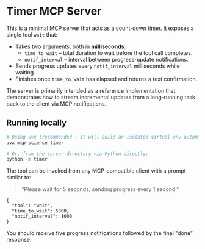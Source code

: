 # Timer MCP Server

This is a minimal [MCP](https://modelcontextprotocol.io) server that acts as a
count-down timer.  It exposes a single tool `wait` that:

* Takes two arguments, both in **milliseconds**:
  * `time_to_wait` – total duration to wait before the tool call completes.
  * `notif_interval` – interval between progress-update notifications.
* Sends progress updates every `notif_interval` milliseconds while waiting.
* Finishes once `time_to_wait` has elapsed and returns a text confirmation.

The server is primarily intended as a reference implementation that
demonstrates how to stream incremental updates from a long-running task back
to the client via MCP notifications.

## Running locally

```bash
# Using uvx (recommended – it will build an isolated virtual-env automatically)
uvx mcp-science timer

# Or, from the server directory via Python directly:
python -m timer
```

The tool can be invoked from any MCP-compatible client with a prompt similar
to:

>  "Please wait for 5 seconds, sending progress every 1 second."

```jsonc
{
  "tool": "wait",
  "time_to_wait": 5000,
  "notif_interval": 1000
}
```

You should receive five progress notifications followed by the final "done"
response.

